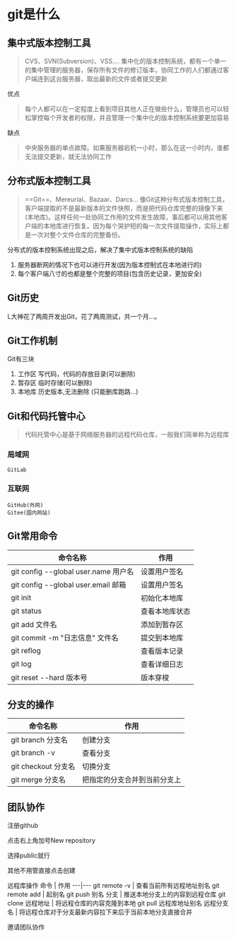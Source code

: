 # git是什么
## 集中式版本控制工具
> CVS、SVN(Subversion)、VSS....
> 集中化的版本控制系统，都有一个单一的集中管理的服务器，保存所有文件的修订版本，协同工作的人们都通过客户端连到这台服务器，取出最新的文件或者提交更新

优点
> 每个人都可以在一定程度上看到项目其他人正在做些什么，管理员也可以轻松掌控每个开发者的权限，并且管理一个集中化的版本控制系统要更加容易

缺点
> 中央服务器的单点故障。如果服务器宕机一小时，那么在这一小时内，谁都无法提交更新，就无法协同工作

## 分布式版本控制工具
> ==Git==、Mereurial、Bazaar、Darcs...
> 像Git这种分布式版本控制工具，客户端提取的不是最新版本的文件快照，而是把代码仓库完整的镜像下来(本地库)。这样任何一处协同工作用的文件发生故障，事后都可以用其他客户端的本地库进行恢复。因为每个哭护短的每一次文件提取操作，实际上都是一次对整个文件仓库的完整备份。

分布式的版本控制系统出现之后，解决了集中式版本控制系统的缺陷

1. 服务器断网的情况下也可以进行开发(因为版本控制式在本地进行的)
2. 每个客户端八寸的也都是整个完整的项目(包含历史记录，更加安全)


## Git历史

L大神花了两周开发出Git，花了两周测试，共一个月...。

## Git工作机制
Git有三块
1. 工作区 写代码，代码的存放目录(可以删除)
2. 暂存区 临时存储(可以删除)
3. 本地库 历史版本,无法删除 (只能删库跑路...)

## Git和代码托管中心
> 代码托管中心是基于网络服务器的远程代码仓库，一般我们简单称为远程库

### 局域网
    GitLab

### 互联网
    GitHub(外网)
    Gitee(国内网站)

## Git常用命令
命令名称 | 作用
---|---
git config --global user.name 用户名 | 设置用户签名
git config --global user.email 邮箱 | 设置用户签名
git init | 初始化本地库
git status | 查看本地库状态
git add 文件名 | 添加到暂存区
git commit -m "日志信息" 文件名 | 提交到本地库
git reflog | 查看版本记录
git log | 查看详细日志
git reset --hard 版本号 | 版本穿梭

## 分支的操作

命令名称 | 作用
---|---
git branch 分支名 | 创建分支
git branch -v | 查看分支
git checkout 分支名 | 切换分支
git merge 分支名 | 把指定的分支合并到当前分支上


## 团队协作
注册github

点击右上角加号New repository

选择public就行

其他不用管直接点击创建


远程库操作
命令 | 作用
---|---
git remote -v | 查看当前所有远程地址别名
git remote add | 起别名
git push 别名 分支 | 推送本地分支上的内容到远程仓库
git clone 远程地址 | 将远程仓库的内容克隆到本地
git pull 远程库地址别名 远程分支名 | 将远程仓库对于分支最新内容拉下来后于当前本地分支直接合并


邀请团队协作





